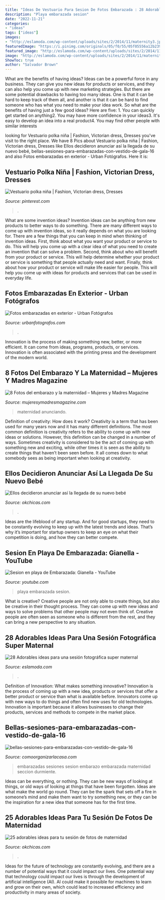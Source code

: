 ```yaml
---
title: "Ideas De Vestuario Para Sesion De Fotos Embarazada : 28 Adorables Ideas Para Una Sesión Fotográfica Super Maternal"
description: "Playa embarazada sesion"
date: "2022-11-21"
categories:
- "ideas"
tags: ["ideas"]
images:
- "http://eslamoda.com/wp-content/uploads/sites/2/2014/11/maternity3.jpg"
featuredImage: "https://i.pinimg.com/originals/05/f0/55/05f05556a12b239fc2cc8fb8a9f251e1.jpg"
featured_image: "http://eslamoda.com/wp-content/uploads/sites/2/2014/11/maternity3.jpg"
image: "http://eslamoda.com/wp-content/uploads/sites/2/2014/11/maternity3.jpg"
ShowToc: true
author: "Salvador Brown"
---
```



What are the benefits of having ideas?
Ideas can be a powerful force in any business. They can give you new ideas for products or services, and they can also help you come up with new marketing strategies. But there are some potential drawbacks to having too many ideas. One is that it can be hard to keep track of them all, and another is that it can be hard to find someone who has what you need to make your idea work. So what are the benefits of having just a few good ideas? Here are five: 1. You can quickly get started on anything2. You may have more confidence in your ideas3. It's easy to develop an idea into a real product4. You may find other people with similar interests
	

		
looking for Vestuario polka niña | Fashion, Victorian dress, Dresses you've visit to the right place. We have 8 Pics about Vestuario polka niña | Fashion, Victorian dress, Dresses like Ellos decidieron anunciar así la llegada de su nuevo bebé, bellas-sesiones-para-embarazadas-con-vestido-de-gala-16 and also Fotos embarazadas en exterior - Urban Fotógrafos. Here it is:
		
    
## Vestuario Polka Niña | Fashion, Victorian Dress, Dresses

<img loading=lazy src="https://i.pinimg.com/originals/05/f0/55/05f05556a12b239fc2cc8fb8a9f251e1.jpg" onerror="this.onerror=null;this.src='https://tse3.mm.bing.net/th?id=OIP.TZacvQaR1rgCQLsZLDOefwHaJ4&amp;pid=15.1';" alt="Vestuario polka niña | Fashion, Victorian dress, Dresses">

_Source: pinterest.com_

>. 

	

What are some invention ideas?
Invention ideas can be anything from new products to better ways to do something. There are many different ways to come up with invention ideas, so it really depends on what you are looking for. There are a few things that you can keep in mind when thinking of invention ideas. 
First, think about what you want your product or service to do. This will help you come up with a clear idea of what you need to create an invention that can solve a problem. Second, think about who will benefit from your product or service. This will help determine whether your product or service is something that people actually need and want. Finally, think about how your product or service will make life easier for people. This will help you come up with ideas for products and services that can be used in everyday life.

    
## Fotos Embarazadas En Exterior - Urban Fotógrafos

<img loading=lazy src="https://www.urbanfotografos.com/content/img/gal/3941/fotos-embarazadas-en-exterior-03_202005041028125eafee3c7a899.sized.jpg" onerror="this.onerror=null;this.src='https://tse4.mm.bing.net/th?id=OIP.5_v17NJBJ3XxX2-sQYMVHwHaFh&amp;pid=15.1';" alt="Fotos embarazadas en exterior - Urban Fotógrafos">

_Source: urbanfotografos.com_

>. 

	

Innovation is the process of making something new, better, or more efficient. It can come from ideas, programs, products, or services. Innovation is often associated with the printing press and the development of the modern world.

    
## 8 Fotos Del Embarazo Y La Maternidad – Mujeres Y Madres Magazine

<img loading=lazy src="http://www.mujeresymadresmagazine.com/wp-content/uploads/2015/09/fotografia-maternidad-anuncio-embarazo.jpg" onerror="this.onerror=null;this.src='https://tse3.mm.bing.net/th?id=OIP.SD8o3XCHVkTxWgzzOTzNqAHaFD&amp;pid=15.1';" alt="8 Fotos del embarazo y la maternidad – Mujeres y Madres Magazine">

_Source: mujeresymadresmagazine.com_

>maternidad anunciando. 

	

Definition of creativity: How does it work?
Creativity is a term that has been used for many years now and it has many different definitions. The most common definition is creativity refers to the ability to come up with new ideas or solutions. However, this definition can be changed in a number of ways. Sometimes creativity is considered to be the act of coming up with something new and exciting, while other times it is seen as the ability to create things that haven’t been seen before. It all comes down to what somebody sees as being important when looking at creativity.

    
## Ellos Decidieron Anunciar Así La Llegada De Su Nuevo Bebé

<img loading=lazy src="https://www.okchicas.com/wp-content/uploads/2016/01/Así-anunciaron-la-llegada-y-nacimiento-de-su-bebé-6.jpg" onerror="this.onerror=null;this.src='https://tse4.mm.bing.net/th?id=OIP.WGi2jj7eOsrDpmGJ_6YWJgHaJ3&amp;pid=15.1';" alt="Ellos decidieron anunciar así la llegada de su nuevo bebé">

_Source: okchicas.com_

>. 

	

Ideas are the lifeblood of any startup. And for good startups, they need to be constantly evolving to keep up with the latest trends and ideas. That’s why it’s important for startup owners to keep an eye on what their competition is doing, and how they can better compete.

    
## Sesion En Playa De Embarazada: Gianella - YouTube

<img loading=lazy src="https://i.ytimg.com/vi/T8Z3OxCN7Ao/maxresdefault.jpg" onerror="this.onerror=null;this.src='https://tse3.mm.bing.net/th?id=OIP.fW2QlwMWSuAdb_5-YdEF0wHaEK&amp;pid=15.1';" alt="Sesion en playa de Embarazada: Gianella - YouTube">

_Source: youtube.com_

>playa embarazada sesion. 

	

What is creative?
Creative people are not only able to create things, but also be creative in their thought process. They can come up with new ideas and ways to solve problems that other people may not even think of. Creative people are often seen as someone who is different from the rest, and they can bring a new perspective to any situation.

    
## 28 Adorables Ideas Para Una Sesión Fotográfica Super Maternal

<img loading=lazy src="http://eslamoda.com/wp-content/uploads/sites/2/2014/11/maternity3.jpg" onerror="this.onerror=null;this.src='https://tse3.mm.bing.net/th?id=OIP.nuWQys3-3bGxT5YsyhpkEQAAAA&amp;pid=15.1';" alt="28 Adorables ideas para una sesión fotográfica super maternal">

_Source: eslamoda.com_

>. 

	

Definition of Innovation: What makes something innovative?
Innovation is the process of coming up with a new idea, products or services that offer a better product or service than what is available before. Innovators come up with new ways to do things and often find new uses for old technologies. Innovation is important because it allows businesses to change their products, services and methods to compete in the market place.

    
## Bellas-sesiones-para-embarazadas-con-vestido-de-gala-16

<img loading=lazy src="https://comoorganizarlacasa.com/wp-content/uploads/2016/10/Bellas-sesiones-para-embarazadas-con-vestido-de-gala-16.jpg" onerror="this.onerror=null;this.src='https://tse3.mm.bing.net/th?id=OIP.VlsEk7v5ZUfMZ2dSXsjHpQHaE7&amp;pid=15.1';" alt="bellas-sesiones-para-embarazadas-con-vestido-de-gala-16">

_Source: comoorganizarlacasa.com_

>embarazadas sesiones sesion embarazo embarazada maternidad seccion durmiente. 

	

Ideas can be everything, or nothing. They can be new ways of looking at things, or old ways of looking at things that have been forgotten. Ideas are what make the world go round. They can be the spark that sets off a fire in someone’s mind and make them want to try something new, or they can be the inspiration for a new idea that someone has for the first time.

    
## 25 Adorables Ideas Para Tu Sesión De Fotos De Maternidad

<img loading=lazy src="https://www.okchicas.com/wp-content/uploads/2015/11/fotografías-de-embarazadas-23.jpg" onerror="this.onerror=null;this.src='https://tse4.mm.bing.net/th?id=OIP.0UY0LI8PitEHLeOjJAXzzQHaLH&amp;pid=15.1';" alt="25 adorables ideas para tu sesión de fotos de maternidad">

_Source: okchicas.com_

>. 

	

Ideas for the future of technology are constantly evolving, and there are a number of potential ways that it could impact our lives. One potential way that technology could impact our lives is through the development of artificial intelligence (AI). AI could make it possible for machines to learn and grow on their own, which could lead to increased efficiency and productivity in many areas of society.

